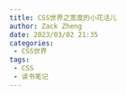 ```yaml
---
title: CSS世界之宽度的小花活儿
author: Zack Zheng
date: 2023/03/02 21:35
categories:
 - CSS世界
tags:
 - CSS
 - 读书笔记
---
```



<simple-img src="https://gitee.com/zackzhengxy/picGallery/raw/main/imgs/CSS世界之宽度的小花活儿.svg"/>
